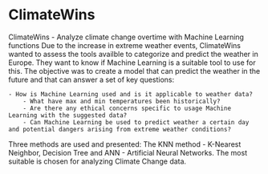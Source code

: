 # ClimateWins
ClimateWins - Analyze climate change overtime with Machine Learning functions
Due to the increase in extreme weather events, ClimateWins wanted to assess the tools availble to categorize and predict the weather in Europe. They want to know if Machine Learning is a suitable tool to use for this. The objective was to create a model that can predict the weather in the future and that can answer a set of key questions:

    - How is Machine Learning used and is it applicable to weather data?
		- What have max and min temperatures been historically?
		- Are there any ethical concerns specific to usage Machine Learning with the suggested data?
		- Can Machine Learning be used to predict weather a certain day and potential dangers arising from extreme weather conditions?

  Three methods are used and presented: The KNN method - K-Nearest Neighbor, Decision Tree and ANN - Artificial Neural Networks. The most suitable is chosen for analyzing Climate Change data. 


